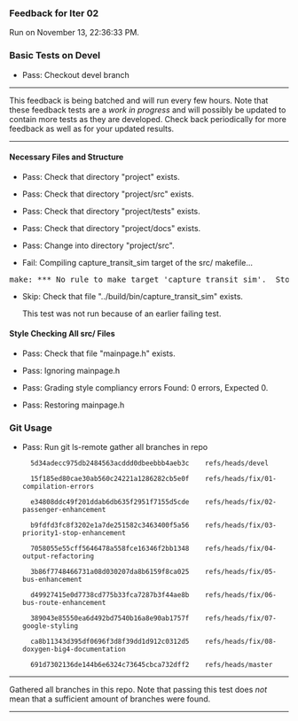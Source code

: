 ### Feedback for Iter 02

Run on November 13, 22:36:33 PM.


### Basic Tests on Devel

+ Pass: Checkout devel branch



<hr>

This feedback is being batched and will run every few hours. Note that these feedback tests are a *work in progress* and will possibly be updated to contain more tests as they are developed. Check back periodically for more feedback as well as for your updated results.

<hr>


#### Necessary Files and Structure

+ Pass: Check that directory "project" exists.

+ Pass: Check that directory "project/src" exists.

+ Pass: Check that directory "project/tests" exists.

+ Pass: Check that directory "project/docs" exists.

+ Pass: Change into directory "project/src".

+ Fail: Compiling capture_transit_sim target of the src/ makefile...

<pre>make: *** No rule to make target 'capture_transit_sim'.  Stop.
</pre>



+ Skip: Check that file "../build/bin/capture_transit_sim" exists.

  This test was not run because of an earlier failing test.


#### Style Checking All src/ Files

+ Pass: Check that file "mainpage.h" exists.

+ Pass: Ignoring mainpage.h



+ Pass: Grading style compliancy errors Found: 0 errors, Expected 0.

+ Pass: Restoring mainpage.h




### Git Usage

+ Pass: Run git ls-remote gather all branches in repo

		5d34adecc975db2484563acddd0dbeebbb4aeb3c	refs/heads/devel

		15f185ed80cae30ab560c24221a1286282cb5e0f	refs/heads/fix/01-compilation-errors

		e34808ddc49f201ddab6db635f2951f7155d5cde	refs/heads/fix/02-passenger-enhancement

		b9fdfd3fc8f3202e1a7de251582c3463400f5a56	refs/heads/fix/03-priority1-stop-enhancement

		7058055e55cff5646478a558fce16346f2bb1348	refs/heads/fix/04-output-refactoring

		3b86f7748466731a08d030207da8b6159f8ca025	refs/heads/fix/05-bus-enhancement

		d49927415e0d7738cd775b33fca7287b3f44ae8b	refs/heads/fix/06-bus-route-enhancement

		389043e85550ea6d492bd7540b16a8e90ab1757f	refs/heads/fix/07-google-styling

		ca8b11343d395df0696f3d8f39dd1d912c0312d5	refs/heads/fix/08-doxygen-big4-documentation

		691d7302136de144b6e6324c73645cbca732dff2	refs/heads/master



<hr>

Gathered all branches in this repo. Note that passing this test does *not* mean that a sufficient amount of branches were found.

<hr>

